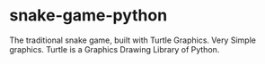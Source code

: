 # snake-game-python
The traditional snake game, built with Turtle Graphics. 
Very Simple graphics.
Turtle is a Graphics Drawing Library of Python.
